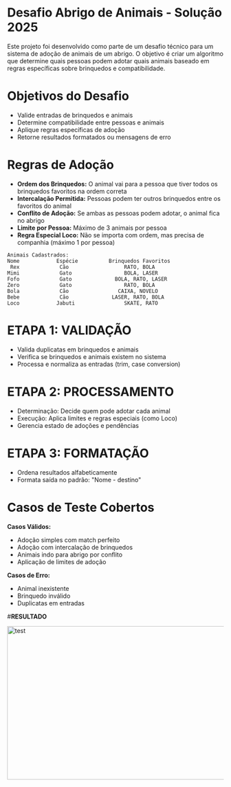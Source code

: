# **Desafio Abrigo de Animais - Solução 2025**
Este projeto foi desenvolvido como parte de um desafio técnico para um sistema de adoção de animais de um abrigo. 
O objetivo é criar um algoritmo que determine quais pessoas podem adotar quais animais baseado em regras específicas sobre brinquedos e compatibilidade.

# **Objetivos do Desafio**
- Valide entradas de brinquedos e animais
- Determine compatibilidade entre pessoas e animais
- Aplique regras específicas de adoção
- Retorne resultados formatados ou mensagens de erro

# **Regras de Adoção**
- **Ordem dos Brinquedos:** O animal vai para a pessoa que tiver todos os brinquedos favoritos na ordem correta
- **Intercalação Permitida:** Pessoas podem ter outros brinquedos entre os favoritos do animal
- **Conflito de Adoção:** Se ambas as pessoas podem adotar, o animal fica no abrigo
- **Limite por Pessoa:** Máximo de 3 animais por pessoa
- **Regra Especial Loco:** Não se importa com ordem, mas precisa de companhia (máximo 1 por pessoa)

```plaintext
Animais Cadastrados:
Nome            Espécie          Brinquedos Favoritos
 Rex             Cão                  RATO, BOLA
Mimi             Gato                 BOLA, LASER
Fofo             Gato              BOLA, RATO, LASER
Zero             Gato                 RATO, BOLA
Bola             Cão                CAIXA, NOVELO
Bebe             Cão              LASER, RATO, BOLA
Loco            Jabuti                SKATE, RATO
```

# **ETAPA 1: VALIDAÇÃO**
- Valida duplicatas em brinquedos e animais
- Verifica se brinquedos e animais existem no sistema
- Processa e normaliza as entradas (trim, case conversion)

# **ETAPA 2: PROCESSAMENTO**
- Determinação: Decide quem pode adotar cada animal
- Execução: Aplica limites e regras especiais (como Loco)
- Gerencia estado de adoções e pendências

# **ETAPA 3: FORMATAÇÃO**
- Ordena resultados alfabeticamente
- Formata saída no padrão: "Nome - destino"

# **Casos de Teste Cobertos**
**Casos Válidos:**
- Adoção simples com match perfeito
- Adoção com intercalação de brinquedos
- Animais indo para abrigo por conflito
- Aplicação de limites de adoção

**Casos de Erro:**
- Animal inexistente
- Brinquedo inválido
- Duplicatas em entradas

#**RESULTADO**

<img width="813" height="357" alt="test" src="https://github.com/user-attachments/assets/3d9b11f3-a3b4-4eb2-bc38-fecd49a0617c" />

